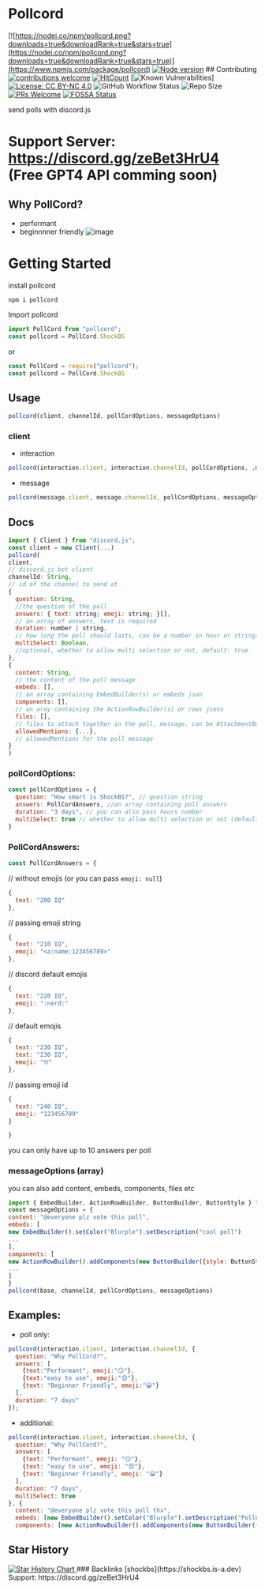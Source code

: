 # Pollcord
[![https://nodei.co/npm/pollcord.png?downloads=true&downloadRank=true&stars=true](https://nodei.co/npm/pollcord.png?downloads=true&downloadRank=true&stars=true)](https://www.npmjs.com/package/pollcord)
[![Node version](https://img.shields.io/node/v/pollcord.svg?style=flat)](https://nodejs.org/download/) ## Contributing [![contributions welcome](https://img.shields.io/badge/contributions-welcome-brightgreen.svg?style=flat)](https://github.com/shockbs/pollcord/issues) [![HitCount](https://hits.dwyl.com/shockbs/pollcord.svg?style=flat-square)](http://hits.dwyl.com/shockbs/pollcord) [![Known Vulnerabilities](https://snyk.io/test/github/shockbs/pollcord/badge.svg)] [![License: CC BY-NC 4.0](https://licensebuttons.net/l/by-nc/4.0/80x15.png)](https://creativecommons.org/licenses/by-nc/4.0/) ![GitHub Workflow Status](https://img.shields.io/github/workflow/status/shockbs/pollcord/CI?label=build) ![Repo Size](https://img.shields.io/github/repo-size/shockbs/pollcord) [![PRs Welcome](https://img.shields.io/badge/PRs-welcome-brightgreen.svg?style=flat-square)](https://github.com/shockbs/pollcord) [![FOSSA Status](https://app.fossa.com/api/projects/git%2Bgithub.com%2Fshockbs%2Fpollcord.svg?type=shield)](https://app.fossa.com/projects/git%2Bgithub.com%2Fshockbs%2Fpollcord?ref=badge_shield)




send polls with discord.js
# Support Server: https://discord.gg/zeBet3HrU4 (Free GPT4 API comming soon)
## Why PollCord?
- performant
- beginnnner friendly
![image](https://i.ibb.co/KLsMTpn/Screenshot-2024-0423-201207.jpg)
# Getting Started
install pollcord
```
npm i pollcord
```
Import pollcord
```js
import PollCord from "pollcord";
const pollcord = PollCord.ShockBS
```
or
```js
const PollCord = require("pollcord");
const pollcord = PollCord.ShockBS
```
## Usage
```js
pollcord(client, channelId, pollCordOptions, messageOptions)
```
### client
- interaction
```js
pollcord(interaction.client, interaction.channelId, pollCordOptions, ,messageOptions)
```
- message
```js
pollcord(message.client, message.channelId, pollCordOptions, messageOptions)
```
## Docs
```js
import { Client } from "discord.js";
const client = new Client(...)
pollcord(
client,
// discord.js bot client
channelId: String,
// id of the channel to send at
{
  question: String,
  //the question of the poll
  answers: { text: string; emoji: string; }[],
  // an array of answers, text is required
  duration: number | string,
  // how long the poll should lasts, can be a number in hour or string(ex: 1 hour, 90mins, 1 week, etc)
  multiSelect: Boolean,
  //optional, whether to allow multi selection or not, default: true
},
{
  content: String,
  // the content of the poll message
  embeds: [],
  // an array containing EmbedBuilder(s) or embeds json
  components: [],
  // an aray containing the ActionRowBuilder(s) or rows jsons
  files: [],
  // files to attach together in the poll, message. can be AttachmentBuilder(s) or attachment json
  allowedMentions: {...},
  // allowedMentions for the poll message
}
)
```
### pollCordOptions:
```js
const pollCordOptions = {
  question: "How smart is ShockBS?", // question string
  answers: PollCordAnswers, //an array containing poll answers
  duration: "3 days", // you can also pass hours number
  multiSelect: true // whether to allow multi selection or not (default: true)
}
```
### PollCordAnswers:
```js
const PollCordAnswers = {
```
// without emojis (or you can pass `emoji: null`)
```js
{
  text: "200 IQ"
},
```
// passing emoji string
```js
{
  text: "210 IQ",
  emoji: "<a:name:123456789>"
},
```
// discord default emojis
```js
{
  text: "220 IQ",
  emoji: ":nerd:"
},
```
// default emojis
```js
{
  text: "230 IQ",
  text: "230 IQ",
  emoji: "🤓"
},
```
// passing emoji id
```js
{
  text: "240 IQ",
  emoji: "123456789"
}
```
```js
}
```
you can only have up to 10 answers per poll
### messageOptions (array)
you can also add content, embeds, components, files etc
```js
import { EmbedBuilder, ActionRowBuilder, ButtonBuilder, ButtonStyle } from "discord.js"
const messageOptions = {
content: "@everyone plz vote this poll",
embeds: [
new EmbedBuilder().setColor("Blurple").setDescription("cool poll")
...
],
components: [
new ActionRowBuilder().addComponents(new ButtonBuilder({style: ButtonStyle.Link, label: "Support", url: "https://discord.gg/zeBet3HrU4/"}))
...
]
}
pollcord(base, channelId, pollCordOptions, messageOptions)
```
## Examples:
- poll only:
```js
pollcord(interaction.client, interaction.channelId, { 
  question: "Why PollCord?", 
  answers: [
    {text:"Performant", emoji:"😏"},
    {text:"easy to use", emoji:"😍"},
    {text: "Beginner Friendly", emoji:"😀"}
  ], 
  duration: "7 days" 
});
```
- additional:
```js
pollcord(interaction.client, interaction.channelId, { 
  question: "Why PollCord?", 
  answers: [
    {text: "Performant", emoji: "😏"},
    {text: "easy to use", emoji: "😍"},
    {text: "Beginner Friendly", emoji: "😀"}
  ], 
  duration: "7 days", 
  multiSelect: true 
}, { 
  content: "@everyone plz vote this poll thx", 
  embeds: [new EmbedBuilder().setColor("Blurple").setDescription("PollCord")], 
  components: [new ActionRowBuilder().addComponents(new ButtonBuilder({style: ButtonStyle.Link, label: "Support", url: "https://discord.gg/zeBet3HrU4/"}))]});

```
## Star History

<a href="https://star-history.com/#shockbs/pollcord&Date">
 <picture>
   <source media="(prefers-color-scheme: dark)" srcset="https://api.star-history.com/svg?repos=shockbs/pollcord&type=Date&theme=dark" />
   <source media="(prefers-color-scheme: light)" srcset="https://api.star-history.com/svg?repos=shockbs/pollcord&type=Date" />
   <img alt="Star History Chart" src="https://api.star-history.com/svg?repos=shockbs/pollcord&type=Date" />
 </picture>
</a>
### Backlinks
[shockbs](https://shockbs.is-a.dev)
Support: https://discord.gg/zeBet3HrU4
